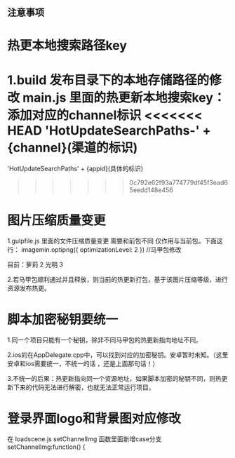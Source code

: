 ## 注意事项

 # 热更本地搜索路径key
 1.build 发布目录下的本地存储路径的修改  main.js 里面的热更新本地搜索key：添加对应的channel标识
<<<<<<< HEAD
 'HotUpdateSearchPaths-' + {channel}(渠道的标识)
=======
 'HotUpdateSearchPaths' + {appid}(具体的标识)
>>>>>>> 0c792e62f93a774779df45f3ead65eedd148e456

 # 图片压缩质量变更 
 1.gulpfile.js 里面的文件压缩质量变更 需要和前包不同 仅作用与当前包。下面这行：
   imagemin.optipng({ optimizationLevel: 2 }) //马甲包修改

   目前：萝莉 2
        光明 3

 2.若马甲包顺利通过并且释放，则当前的热更新打包，基于该图片压缩等级，进行资源发布热更。

 # 脚本加密秘钥要统一
 1.同一个项目只能有一个秘钥，除非不同马甲包的热更新指向地址不同。

 2.ios的在AppDelegate.cpp中，可以找到对应的加密秘钥。安卓暂时未知。（这里安卓和ios需要统一，不统一的话 ，还是上面那句话！）

 3.不统一的后果：热更新指向同一个资源地址，如果脚本加密的秘钥不同，则热更新下来的代码无法进行解密，也就无法正常运行项目。

 # 登录界面logo和背景图对应修改
  在 loadscene.js setChannelImg 函数里面新增case分支
  setChannelImg:function() {